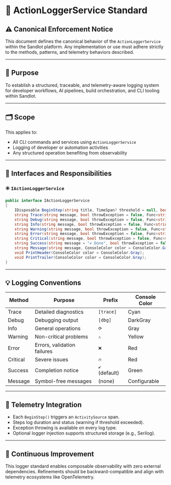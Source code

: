 # 📘 ActionLoggerService Standard

## ⚠ Canonical Enforcement Notice

This document defines the canonical behavior of the `ActionLoggerService` within the Sandlot platform.
Any implementation or use must adhere strictly to the methods, patterns, and telemetry behaviors described.

---

## 📘 Purpose

To establish a structured, traceable, and telemetry-aware logging system for developer workflows, AI pipelines, build orchestration, and CLI tooling within Sandlot.

---

## 🗂 Scope

This applies to:
- All CLI commands and services using `ActionLoggerService`
- Logging of developer or automation activities
- Any structured operation benefiting from observability

---

## 🔧 Interfaces and Responsibilities

### ✳️ `IActionLoggerService`

```csharp
public interface IActionLoggerService
{
    IDisposable BeginStep(string title, TimeSpan? threshold = null, bool logToLogger = false);
    string Trace(string message, bool throwException = false, Func<string, Exception>? exceptionFactory = null, bool logToLogger = true);
    string Debug(string message, bool throwException = false, Func<string, Exception>? exceptionFactory = null, bool logToLogger = true);
    string Info(string message, bool throwException = false, Func<string, Exception>? exceptionFactory = null, bool logToLogger = true);
    string Warning(string message, bool throwException = false, Func<string, Exception>? exceptionFactory = null, bool logToLogger = true);
    string Error(string message, bool throwException = false, Func<string, Exception>? exceptionFactory = null, bool logToLogger = true);
    string Critical(string message, bool throwException = false, Func<string, Exception>? exceptionFactory = null, bool logToLogger = true);
    string Success(string message = "✔ Done", bool throwException = false, Func<string, Exception>? exceptionFactory = null, bool logToLogger = false);
    string Message(string message, ConsoleColor color = ConsoleColor.Gray, bool throwException = false, Func<string, Exception>? exceptionFactory = null, bool logToLogger = false);
    void PrintHeader(ConsoleColor color = ConsoleColor.Gray);
    void PrintTrailer(ConsoleColor color = ConsoleColor.Gray);
}
```

---

## 💡 Logging Conventions

| Method     | Purpose                         | Prefix        | Console Color |
|------------|----------------------------------|----------------|----------------|
| Trace      | Detailed diagnostics             | `[trace]`      | Cyan           |
| Debug      | Debugging output                 | `[dbg]`        | DarkGray       |
| Info       | General operations               | `⟳`            | Gray           |
| Warning    | Non-critical problems            | `⚠️`            | Yellow         |
| Error      | Errors, validation failures      | `❌`            | Red            |
| Critical   | Severe issues                    | `🔥`            | Red            |
| Success    | Completion notice                | `✔` (default)  | Green          |
| Message    | Symbol-free messages             | (none)         | Configurable   |

---

## 🎯 Telemetry Integration

- Each `BeginStep()` triggers an `ActivitySource` span.
- Steps log duration and status (warning if threshold exceeded).
- Exception throwing is available on every log type.
- Optional logger injection supports structured storage (e.g., Serilog).

---

## 🧠 Continuous Improvement

This logger standard enables composable observability with zero external dependencies.
Refinements should be backward-compatible and align with telemetry ecosystems like OpenTelemetry.